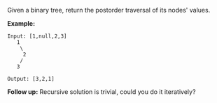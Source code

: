 Given a binary tree, return the postorder traversal of its nodes' values.

**Example:**
```
Input: [1,null,2,3]
   1
    \
     2
    /
   3

Output: [3,2,1]
```
**Follow up:** Recursive solution is trivial, could you do it iteratively?